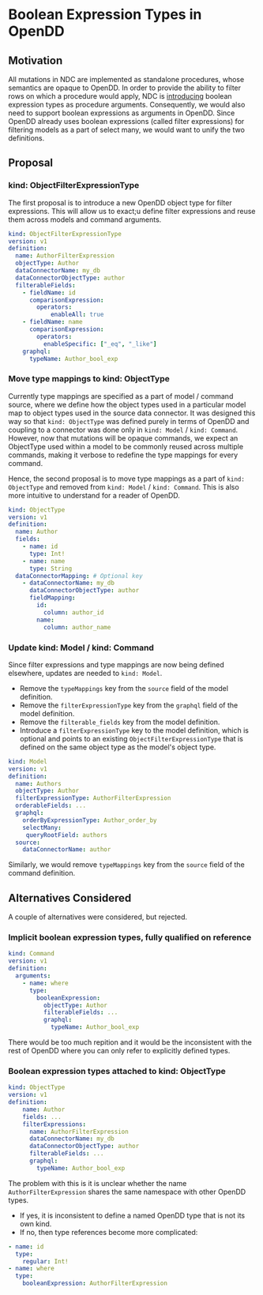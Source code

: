 # Boolean Expression Types in OpenDD

## Motivation

All mutations in NDC are implemented as standalone procedures, whose semantics are opaque to OpenDD. In order to provide the ability to filter rows on which a procedure would apply, NDC is [introducing](https://github.com/hasura/ndc-spec/pull/83) boolean expression types as procedure arguments. Consequently, we would also need to support boolean expressions as arguments in OpenDD.
Since OpenDD already uses boolean expressions (called filter expressions) for filtering models as a part of select many, we would want to unify the two definitions.

## Proposal

### kind: ObjectFilterExpressionType

The first proposal is to introduce a new OpenDD object type for filter expressions. This will allow us to exact;u define filter expressions and reuse them across models and command arguments.

```yaml
kind: ObjectFilterExpressionType
version: v1
definition:
  name: AuthorFilterExpression
  objectType: Author
  dataConnectorName: my_db
  dataConnectorObjectType: author
  filterableFields:
    - fieldName: id
      comparisonExpression:
        operators:
            enableAll: true
    - fieldName: name
      comparisonExpression:
        operators:
          enableSpecific: ["_eq", "_like"]
    graphql:
      typeName: Author_bool_exp
```

### Move type mappings to kind: ObjectType

Currently type mappings are specified as a part of model / command source, where we define how the object types used in a particular model map to object types used in the source data connector. It was designed this way so that `kind: ObjectType` was defined purely in terms of OpenDD and coupling to a connector was done only in `kind: Model` / `kind: Command`. However, now that mutations will be opaque commands, we expect an ObjectType used within a model to be commonly reused across multiple commands, making it verbose to redefine the type mappings for every command.

Hence, the second proposal is to move type mappings as a part of `kind: ObjectType` and removed from `kind: Model` / `kind: Command`. This is also more intuitive to understand for a reader of OpenDD.

```yaml
kind: ObjectType
version: v1
definition:
  name: Author
  fields:
    - name: id
      type: Int!
    - name: name
      type: String
  dataConnectorMapping: # Optional key
    - dataConnectorName: my_db
      dataConnectorObjectType: author
      fieldMapping:
        id:
          column: author_id
        name:
          column: author_name
```

### Update kind: Model / kind: Command

Since filter expressions and type mappings are now being defined elsewhere, updates are needed to `kind: Model`.
- Remove the `typeMappings` key from the `source` field of the model definition.
- Remove the `filterExpressionType` key from the `graphql` field of the model definition.
- Remove the `filterable_fields` key from the model definition.
- Introduce a `filterExpressionType` key to the model definition, which is optional and points to an existing `ObjectFilterExpressionType` that is defined on the same object type as the model's object type.
  
```yaml
kind: Model
version: v1
definition:
  name: Authors
  objectType: Author
  filterExpressionType: AuthorFilterExpression
  orderableFields: ...
  graphql:
    orderByExpressionType: Author_order_by
    selectMany:
     queryRootField: authors
  source:
    dataConnectorName: author
```

Similarly, we would remove `typeMappings` key from the `source` field of the command definition.

## Alternatives Considered

A couple of alternatives were considered, but rejected.

### Implicit boolean expression types, fully qualified on reference
```yaml
kind: Command
version: v1
definition:
  arguments:
    - name: where
      type:
        booleanExpression:
          objectType: Author
          filterableFields: ...
          graphql:
            typeName: Author_bool_exp

```

There would be too much repition and it would be the inconsistent with the rest of OpenDD where you can only refer to explicitly defined types.

### Boolean expression types attached to kind: ObjectType

```yaml
kind: ObjectType
version: v1
definition:
    name: Author
    fields: ...
    filterExpressions:
      name: AuthorFilterExpression
      dataConnectorName: my_db
      dataConnectorObjectType: author
      filterableFields: ...
      graphql:
        typeName: Author_bool_exp
```

The problem with this is it is unclear whether the name `AuthorFilterExpression` shares the same namespace with other OpenDD types.
- If yes, it is inconsistent to define a named OpenDD type that is not its own kind.
- If no, then type references become more complicated:
```yaml
- name: id
  type:
    regular: Int!
- name: where
  type:
    booleanExpression: AuthorFilterExpression
```